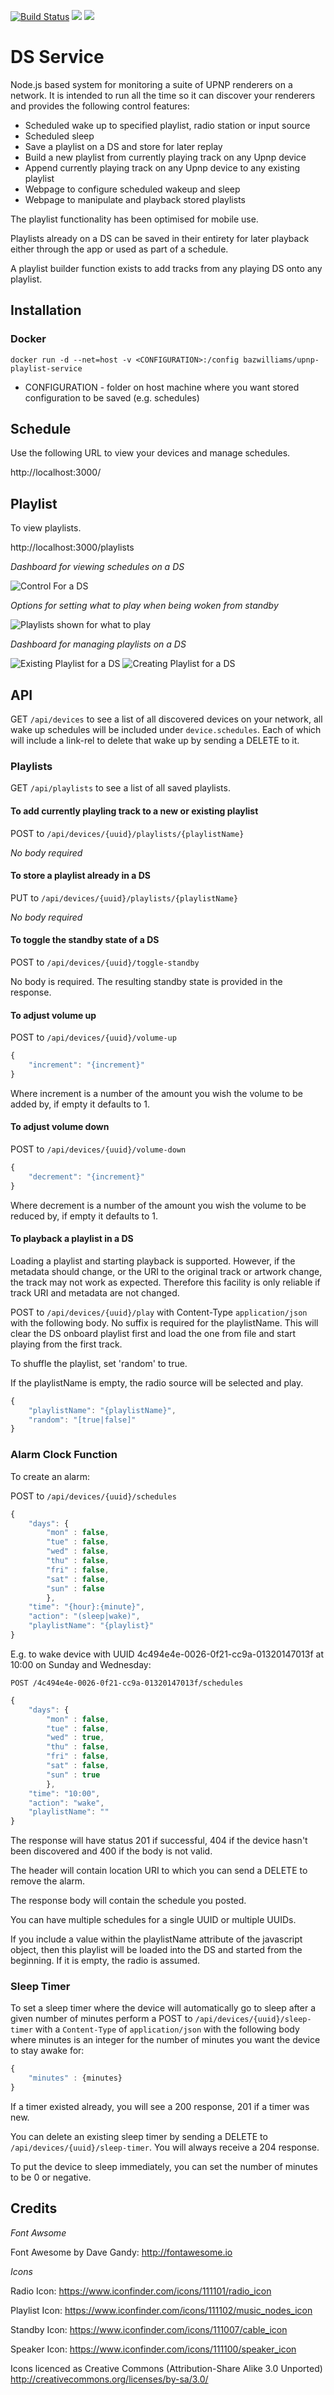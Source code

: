 [![Build Status](https://travis-ci.org/bazwilliams/upnp-playlist-service.svg?branch=master)](https://travis-ci.org/bazwilliams/upnp-playlist-service) [![](https://images.microbadger.com/badges/image/bazwilliams/upnp-playlist-service.svg)](http://microbadger.com/images/bazwilliams/upnp-playlist-service "Get your own image badge on microbadger.com") [![](https://images.microbadger.com/badges/version/bazwilliams/upnp-playlist-service.svg)](http://microbadger.com/images/bazwilliams/upnp-playlist-service "Get your own version badge on microbadger.com")

# DS Service

Node.js based system for monitoring a suite of UPNP renderers on a network. It is intended to run all the time so it can discover your renderers and provides the following control features:

* Scheduled wake up to specified playlist, radio station or input source
* Scheduled sleep
* Save a playlist on a DS and store for later replay
* Build a new playlist from currently playing track on any Upnp device
* Append currently playing track on any Upnp device to any existing playlist
* Webpage to configure scheduled wakeup and sleep
* Webpage to manipulate and playback stored playlists

The playlist functionality has been optimised for mobile use. 

Playlists already on a DS can be saved in their entirety for later playback either through the app or used as part of a schedule. 

A playlist builder function exists to add tracks from any playing DS onto any playlist. 

## Installation

### Docker

```
docker run -d --net=host -v <CONFIGURATION>:/config bazwilliams/upnp-playlist-service
```

* CONFIGURATION - folder on host machine where you want stored configuration to be saved (e.g. schedules)

## Schedule

Use the following URL to view your devices and manage schedules. 

http://localhost:3000/

## Playlist

To view playlists.

http://localhost:3000/playlists

*Dashboard for viewing schedules on a DS*

![Control For a DS](https://raw.githubusercontent.com/bazwilliams/upnp-playlist-service/master/docs/control-ui-screenshot.png)

*Options for setting what to play when being woken from standby*

![Playlists shown for what to play](https://raw.githubusercontent.com/bazwilliams/upnp-playlist-service/master/docs/what-to-play-screenshot.png)

*Dashboard for managing playlists on a DS*

![Existing Playlist for a DS](https://raw.githubusercontent.com/bazwilliams/upnp-playlist-service/master/docs/playlist-ui-screenshot.png)
![Creating Playlist for a DS](https://raw.githubusercontent.com/bazwilliams/upnp-playlist-service/master/docs/playlist-ui-create-screenshot.png)

## API

GET `/api/devices` to see a list of all discovered devices on your network, all wake up schedules will be included under `device.schedules`. Each of which will include a link-rel to delete that wake up by sending a DELETE to it. 

### Playlists

GET `/api/playlists` to see a list of all saved playlists. 

#### To add currently playling track to a new or existing playlist

POST to `/api/devices/{uuid}/playlists/{playlistName}`

_No body required_

#### To store a playlist already in a DS

PUT to `/api/devices/{uuid}/playlists/{playlistName}`

_No body required_

#### To toggle the standby state of a DS

POST to `/api/devices/{uuid}/toggle-standby`

No body is required. The resulting standby state is provided in the response. 

#### To adjust volume up

POST to `/api/devices/{uuid}/volume-up`

```javascript
{
    "increment": "{increment}"
}
```

Where increment is a number of the amount you wish the volume to be added by, if empty it defaults to 1. 

#### To adjust volume down

POST to `/api/devices/{uuid}/volume-down`

```javascript
{
    "decrement": "{increment}"
}
```

Where decrement is a number of the amount you wish the volume to be reduced by, if empty it defaults to 1. 

#### To playback a playlist in a DS

Loading a playlist and starting playback is supported. However, if the metadata should change, or the URI to the original track or artwork change, the track may not work as expected. Therefore this facility is only reliable if track URI and metadata are not changed. 

POST to `/api/devices/{uuid}/play` with Content-Type `application/json` with the following body. No suffix is required for the playlistName. This will clear the DS onboard playlist first and load the one from file and start playing from the first track. 

To shuffle the playlist, set 'random' to true. 

If the playlistName is empty, the radio source will be selected and play. 

```javascript
{
    "playlistName": "{playlistName}",
    "random": "[true|false]"
}
```

### Alarm Clock Function

To create an alarm:

POST to `/api/devices/{uuid}/schedules`

```javascript
{
    "days": {
    	"mon" : false,
    	"tue" : false,
    	"wed" : false,
    	"thu" : false,
    	"fri" : false,
    	"sat" : false,
    	"sun" : false
    	},
    "time": "{hour}:{minute}",
    "action": "(sleep|wake)",
    "playlistName": "{playlist}"
}
```

E.g. to wake device with UUID 4c494e4e-0026-0f21-cc9a-01320147013f at 10:00 on Sunday and Wednesday: 

`POST /4c494e4e-0026-0f21-cc9a-01320147013f/schedules`

```javascript
{
    "days": {
    	"mon" : false,
    	"tue" : false,
    	"wed" : true,
    	"thu" : false,
    	"fri" : false,
    	"sat" : false,
    	"sun" : true
    	},
    "time": "10:00",
    "action": "wake",
    "playlistName": ""
}
```

The response will have status 201 if successful, 404 if the device hasn't been discovered and 400 if the body is not valid. 

The header will contain location URI to which you can send a DELETE to remove the alarm. 

The response body will contain the schedule you posted. 

You can have multiple schedules for a single UUID or multiple UUIDs. 

If you include a value within the playlistName attribute of the javascript object, then this playlist will be loaded into the DS and started from the beginning. If it is empty, the radio is assumed. 

### Sleep Timer

To set a sleep timer where the device will automatically go to sleep after a given number of minutes perform a POST to `/api/devices/{uuid}/sleep-timer` with a `Content-Type` of `application/json` with the following body where minutes is an integer for the number of minutes you want the device to stay awake for:

```javascript
{
    "minutes" : {minutes}
}
```

If a timer existed already, you will see a 200 response, 201 if a timer was new. 

You can delete an existing sleep timer by sending a DELETE to `/api/devices/{uuid}/sleep-timer`. You will always receive a 204 response. 

To put the device to sleep immediately, you can set the number of minutes to be 0 or negative. 

## Credits

*Font Awsome*

Font Awesome by Dave Gandy: http://fontawesome.io

*Icons*

Radio Icon: https://www.iconfinder.com/icons/111101/radio_icon

Playlist Icon: https://www.iconfinder.com/icons/111102/music_nodes_icon

Standby Icon: https://www.iconfinder.com/icons/111007/cable_icon

Speaker Icon: https://www.iconfinder.com/icons/111100/speaker_icon

Icons licenced as Creative Commons (Attribution-Share Alike 3.0 Unported) 
http://creativecommons.org/licenses/by-sa/3.0/
